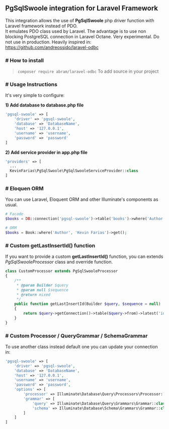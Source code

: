 ## PgSqlSwoole integration for Laravel Framework
This integration allows the use of <b>PgSqlSwoole</b> php driver function with Laravel framework instead of PDO.<br>
It emulates PDO class used by Laravel.
The advantage is to use non blocking PostgreSQL connection in Laravel Octane.
Very experimental. Do not use in production.
Heavily inspired in: https://github.com/andreossido/laravel-odbc

### # How to install
> `composer require abram/laravel-odbc` To add source in your project

### # Usage Instructions
It's very simple to configure:

**1) Add database to database.php file**
```PHP
'pgsql-swoole' => [
    'driver' => 'pgsql-swoole',
    'database' => 'DatabaseName',
    'host' => '127.0.0.1',
    'username' => 'username',
    'password' => 'password'
]
```

**2) Add service provider in app.php file**
```PHP
'providers' => [
  ...
  KevinFarias\PgSqlSwoole\PgSqlSwooleServiceProvider::class
]
```

### # Eloquen ORM
You can use Laravel, Eloquent ORM and other Illuminate's components as usual.
```PHP
# Facade
$books = DB::connection('pgsql-swoole')->table('books')->where('Author', 'Kevin Farias')->get();

# ORM
$books = Book::where('Author', 'Kevin Farias')->get();
```

### # Custom getLastInsertId() function
If you want to provide a custom <b>getLastInsertId()</b> function, you can extends *PgSqlSwooleProcessor* class and override function.<br>
```PHP
class CustomProcessor extends PgSqlSwooleProcessor
{
    /**
     * @param Builder $query
     * @param null $sequence
     * @return mixed
     */
    public function getLastInsertId(Builder $query, $sequence = null)
    {
        return $query->getConnection()->table($query->from)->latest('id')->first()->getAttribute($sequence);
    }
}
```

### # Custom Processor / QueryGrammar / SchemaGrammar
To use another class instead default one you can update your connection in:
```PHP
'pgsql-swoole' => [
    'driver' => 'pgsql-swoole',
    'database' => 'DatabaseName',
    'host' => '127.0.0.1',
    'username' => 'username',
    'password' => 'password',
    'options' => [
        'processor' => Illuminate\Database\Query\Processors\Processor::class,   //default
        'grammar' => [
            'query' => Illuminate\Database\Query\Grammars\Grammar::class,       //default
            'schema' => Illuminate\Database\Schema\Grammars\Grammar::class      //default
        ]
    ]
]
```
